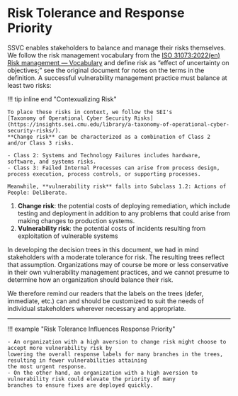 # Risk Tolerance and Response Priority

SSVC enables stakeholders to balance and manage their risks themselves.
We follow the risk management vocabulary from the [ISO 31073:2022(en)
Risk management — Vocabulary](https://www.iso.org/obp/ui/#iso:std:iso:31073:ed-1:v1:en) and define risk as “effect of uncertainty on objectives;”
see the original document for notes on the terms in the definition.
A successful vulnerability management practice must balance at least two risks:

!!! tip inline end "Contexualizing Risk"

    To place these risks in context, we follow the SEI's
    [Taxonomy of Operational Cyber Security Risks](https://insights.sei.cmu.edu/library/a-taxonomy-of-operational-cyber-security-risks/).
    **Change risk** can be characterized as a combination of Class 2 and/or Class 3 risks.
    
    - Class 2: Systems and Technology Failures includes hardware, software, and systems risks.
    - Class 3: Failed Internal Processes can arise from process design, process execution, process controls, or supporting processes.

    Meanwhile, **vulnerability risk** falls into Subclass 1.2: Actions of People: Deliberate.

1. **Change risk**: the potential costs of deploying remediation, which include testing and deployment in addition to any
   problems that could arise from making changes to production systems.
2. **Vulnerability risk**: the potential costs of incidents resulting from exploitation of vulnerable systems


In developing the decision trees in this document, we had in mind stakeholders with a moderate tolerance for risk. The resulting trees reflect that assumption. Organizations may of course be more or less conservative in their own vulnerability management practices, and we cannot presume to determine how an organization should balance their risk.

We therefore remind our readers that the labels on the trees (defer, immediate, etc.) can and should be customized to
suit the needs of individual stakeholders wherever necessary and appropriate. 

<!-- hr for vertical space -->
---

!!! example "Risk Tolerance Influences Response Priority"

    - An organization with a high aversion to change risk might choose to accept more vulnerability risk by
    lowering the overall response labels for many branches in the trees, resulting in fewer vulnerabilities attaining
    the most urgent response.
    - On the other hand, an organization with a high aversion to vulnerability risk could elevate the priority of many 
    branches to ensure fixes are deployed quickly.


